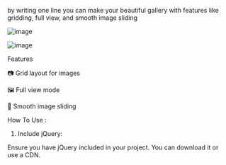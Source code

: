 by writing one line you can make your  beautiful gallery with features like gridding, full view, and smooth image sliding 

![image](https://github.com/AhmedMohamedSamir1/gallery/assets/95028784/16dc6607-bce2-4809-9659-30496c524740)

![image](https://github.com/AhmedMohamedSamir1/gallery/assets/95028784/61a600b4-b818-4f38-9a9b-72593ebfb2e9)

Features 

📷 Grid layout for images

🖼️ Full view mode

🚀 Smooth image sliding

How To Use :

1. Include jQuery:

Ensure you have jQuery included in your project. You can download it or use a CDN.

<script src="https://code.jquery.com/jquery-3.7.1.js" integrity="sha256-eKhayi8LEQwp4NKxN+CfCh+3qOVUtJn3QNZ0TciWLP4=" crossorigin="anonymous"></script>
